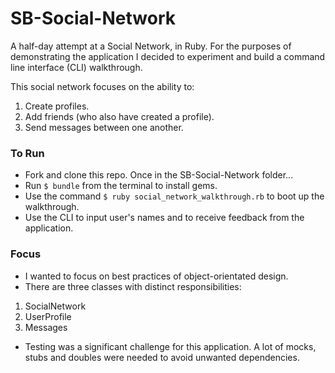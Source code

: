# SB-Social-Network
A half-day attempt at a Social Network, in Ruby. For the purposes of demonstrating the application I decided to experiment and build a command line interface (CLI) walkthrough.

This social network focuses on the ability to:
1) Create profiles.
2) Add friends (who also have created a profile).
3) Send messages between one another.

### To Run
* Fork and clone this repo. Once in the SB-Social-Network folder...
* Run ```$ bundle``` from the terminal to install gems.
* Use the command ```$ ruby social_network_walkthrough.rb``` to boot up the walkthrough.
* Use the CLI to input user's names and to receive feedback from the application.

### Focus
* I wanted to focus on best practices of object-orientated design.
* There are three classes with distinct responsibilities:
1) SocialNetwork
2) UserProfile
3) Messages
* Testing was a significant challenge for this application. A lot of mocks, stubs and doubles were needed to avoid unwanted dependencies.
